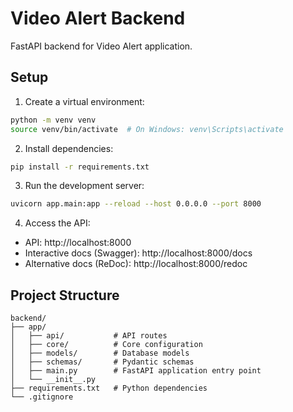 # Video Alert Backend

FastAPI backend for Video Alert application.

## Setup

1. Create a virtual environment:
```bash
python -m venv venv
source venv/bin/activate  # On Windows: venv\Scripts\activate
```

2. Install dependencies:
```bash
pip install -r requirements.txt
```

3. Run the development server:
```bash
uvicorn app.main:app --reload --host 0.0.0.0 --port 8000
```

4. Access the API:
- API: http://localhost:8000
- Interactive docs (Swagger): http://localhost:8000/docs
- Alternative docs (ReDoc): http://localhost:8000/redoc

## Project Structure

```
backend/
├── app/
│   ├── api/           # API routes
│   ├── core/          # Core configuration
│   ├── models/        # Database models
│   ├── schemas/       # Pydantic schemas
│   ├── main.py        # FastAPI application entry point
│   └── __init__.py
├── requirements.txt   # Python dependencies
└── .gitignore
```
